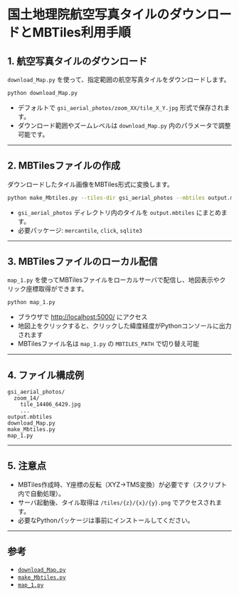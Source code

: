 # 国土地理院航空写真タイルのダウンロードとMBTiles利用手順

## 1. 航空写真タイルのダウンロード

`download_Map.py` を使って、指定範囲の航空写真タイルをダウンロードします。

```sh
python download_Map.py
```

- デフォルトで `gsi_aerial_photos/zoom_XX/tile_X_Y.jpg` 形式で保存されます。
- ダウンロード範囲やズームレベルは `download_Map.py` 内のパラメータで調整可能です。

---

## 2. MBTilesファイルの作成

ダウンロードしたタイル画像をMBTiles形式に変換します。

```sh
python make_Mbtiles.py --tiles-dir gsi_aerial_photos --mbtiles output.mbtiles
```

- `gsi_aerial_photos` ディレクトリ内のタイルを `output.mbtiles` にまとめます。
- 必要パッケージ: `mercantile`, `click`, `sqlite3`

---

## 3. MBTilesファイルのローカル配信

`map_1.py` を使ってMBTilesファイルをローカルサーバで配信し、地図表示やクリック座標取得ができます。

```sh
python map_1.py
```

- ブラウザで [http://localhost:5000/](http://localhost:5000/) にアクセス
- 地図上をクリックすると、クリックした緯度経度がPythonコンソールに出力されます
- MBTilesファイル名は `map_1.py` の `MBTILES_PATH` で切り替え可能

---

## 4. ファイル構成例

```
gsi_aerial_photos/
  zoom_14/
    tile_14406_6429.jpg
    ...
output.mbtiles
download_Map.py
make_Mbtiles.py
map_1.py
```

---

## 5. 注意点

- MBTiles作成時、Y座標の反転（XYZ→TMS変換）が必要です（スクリプト内で自動処理）。
- サーバ起動後、タイル取得は `/tiles/{z}/{x}/{y}.png` でアクセスされます。
- 必要なPythonパッケージは事前にインストールしてください。

---

## 参考

- [`download_Map.py`](download_Map.py)
- [`make_Mbtiles.py`](make_Mbtiles.py)
- [`map_1.py`](map_1.py)